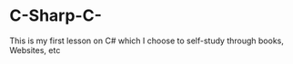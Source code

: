# C-Sharp-C-
This is my first lesson on C# which I choose to self-study through books, Websites, etc
